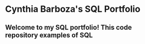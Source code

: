 # Cynthia Barboza's SQL Portfolio

## Welcome to my SQL portfolio! This code repository examples of SQL 

